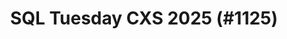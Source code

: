 ---
layout: event
title: "SQL Tuesday CXS 2025 (#1125)"
subtitle: ""
tags: ["Sao Paulo", "Brazil", "physical", "2025", "South America"]
thumb: /assets/img/logos/Just_icon_Color_small.png
comments: false
data: SQLSat1125
---